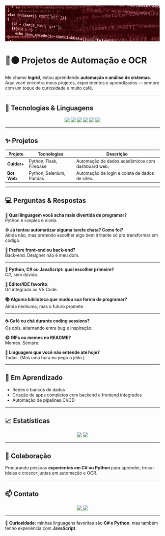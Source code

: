 <!-- 🔥 Banner principal -->
![banner](banner.png.PNG)
# 🔴⚫ Projetos de Automação e OCR

Me chamo **Ingrid**, estou aprendendo **automação e análise de sistemas**.  
Aqui você encontra meus projetos, experimentos e aprendizados — sempre com um toque de curiosidade e muito café.

---

## 🚀 Tecnologias & Linguagens

<p align="center">
  <img src="https://img.shields.io/badge/Python-%23FF0000.svg?style=for-the-badge&logo=python&logoColor=white" />
  <img src="https://img.shields.io/badge/C%23-%2300599C.svg?style=for-the-badge&logo=c-sharp&logoColor=white" />
  <img src="https://img.shields.io/badge/JavaScript-%23F7DF1E.svg?style=for-the-badge&logo=javascript&logoColor=black" />
  <img src="https://img.shields.io/badge/SQL-%2300f0ff.svg?style=for-the-badge&logo=postgresql&logoColor=white" />
  <img src="https://img.shields.io/badge/Firebase-%23FFCA28.svg?style=for-the-badge&logo=firebase&logoColor=black" />
  <img src="https://img.shields.io/badge/OpenCV-%23FF0000.svg?style=for-the-badge&logo=opencv&logoColor=white" />
</p>

---

## ✨ Projetos

| Projeto | Tecnologias | Descrição |
|---------|------------|-----------|
| **Cuidar+** <br> | Python, Flask, Firebase | Automação de dados acadêmicos com dashboard web. |
| **Bot Web** <br> | Python, Selenium, Pandas | Automação de login e coleta de dados de sites. |

---

## 💻 Perguntas & Respostas

**🧠 Qual linguagem você acha mais divertida de programar?**  
Python é simples e direta.  

**⚙️ Já tentou automatizar alguma tarefa chata? Como foi?**  
Ainda não, mas pretendo escolher algo bem irritante só pra transformar em código.  

**🎨 Prefere front-end ou back-end?**  
Back-end. Designer não é meu dom.  

---

**💬 Python, C# ou JavaScript: qual escolher primeiro?**  
C#, sem dúvida.  

**🧩 Editor/IDE favorito:**  
Git integrado ao VS Code.  

**📚 Alguma biblioteca que mudou sua forma de programar?**  
Ainda nenhuma, mas o futuro promete.  

---

**☕ Café ou chá durante coding sessions?**  
Os dois, alternando entre bug e inspiração.  

**😎 GIFs ou memes no README?**  
Memes. Sempre.  

**🤯 Linguagem que você não entende até hoje?**  
Todas. (Mas uma hora eu pego o jeito.)  

---

## 🌱 Em Aprendizado
- Redes e bancos de dados   
- Criação de apps completos com backend e frontend integrados  
- Automação de pipelines CI/CD

---

## 📈 Estatísticas

<p align="center">
  <img src="https://github-readme-stats.vercel.app/api?username=SEUUSUARIO&show_icons=true&theme=radical&title_color=ff0000&icon_color=ff0000" />
  <img src="https://github-readme-stats.vercel.app/api/top-langs/?username=SEUUSUARIO&layout=compact&theme=radical&title_color=ff0000" />
</p>

---

## 🤝 Colaboração
Procurando pessoas **experientes em C# ou Python** para aprender, trocar ideias e crescer juntas em automação e OCR.

---

## 📫 Contato
<p align="center">
  <a href="https://www.linkedin.com/in/ingrid-hellen-santana-lira-b3928735b?lipi=urn%3Ali%3Apage%3Ad_flagship3_profile_view_base_contact_details%3BZVtTWGQPQKO9Ev1YztVyOg%3D%3D">
    <img src="https://img.shields.io/badge/LinkedIn-%230077B5.svg?style=for-the-badge&logo=linkedin&logoColor=white" />
  </a>
  <a href="mailto:hellen.i@aluno.uepb.edu.br">
    <img src="https://img.shields.io/badge/Email-%23FF0000.svg?style=for-the-badge&logo=gmail&logoColor=white" />
  </a>
</p>

---

💬 **Curiosidade:** minhas linguagens favoritas são **C# e Python**, mas também tenho experiência com **JavaScript**.
